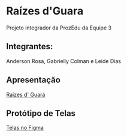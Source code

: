 # Raízes d'Guara
Projeto integrador da ProzEdu da Equipe 3


## Integrantes: 
Anderson Rosa, 
Gabrielly Colman e 
Leide Dias

## Apresentação
[Raízes d' Guará](https://docs.google.com/presentation/d/1bqFE9UTjguwtpjMEDPGXUrAo2WouNxMH/edit#slide=id.p1)

## Protótipo de Telas
[Telas no Figma](https://www.figma.com/design/NP9ixNEGr75sn42NmFswAZ/Projeto-Guara?node-id=1-3&node-type=)
